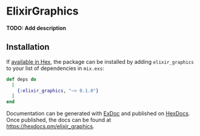 # ElixirGraphics

**TODO: Add description**

## Installation

If [available in Hex](https://hex.pm/docs/publish), the package can be installed
by adding `elixir_graphics` to your list of dependencies in `mix.exs`:

```elixir
def deps do
  [
    {:elixir_graphics, "~> 0.1.0"}
  ]
end
```

Documentation can be generated with [ExDoc](https://github.com/elixir-lang/ex_doc)
and published on [HexDocs](https://hexdocs.pm). Once published, the docs can
be found at <https://hexdocs.pm/elixir_graphics>.

